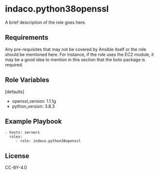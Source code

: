 indaco.python38openssl
=========

A brief description of the role goes here.

Requirements
------------

Any pre-requisites that may not be covered by Ansible itself or the role should be mentioned here. For instance, if the role uses the EC2 module, it may be a good idea to mention in this section that the boto package is required.

Role Variables
--------------

[defaults]

- openssl_version: 1.1.1g
- python_version: 3.8.3


Example Playbook
----------------

    - hosts: servers
      roles:
         - role: indaco.python38openssl

License
-------

CC-BY-4.0
